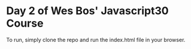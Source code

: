 # Day 2 of Wes Bos' Javascript30 Course

To run, simply clone the repo and run the index.html file in your browser.
